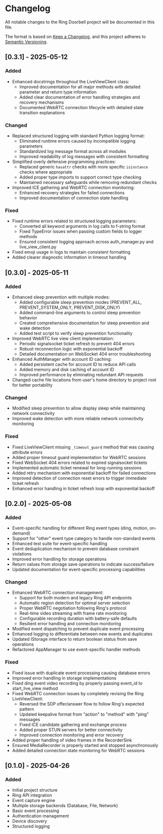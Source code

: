 # Changelog

All notable changes to the Ring Doorbell project will be documented in this file.

The format is based on [Keep a Changelog](https://keepachangelog.com/en/1.0.0/),
and this project adheres to [Semantic Versioning](https://semver.org/spec/v2.0.0.html).

## [0.3.1] - 2025-05-12

### Added

- Enhanced docstrings throughout the LiveViewClient class:
  - Improved documentation for all major methods with detailed parameter and return type information
  - Added clear documentation of error handling strategies and recovery mechanisms
  - Documented WebRTC connection lifecycle with detailed state transition explanations

### Changed

- Replaced structured logging with standard Python logging format:
  - Eliminated runtime errors caused by incompatible logging parameters
  - Standardized log message format across all modules
  - Improved readability of log messages with consistent formatting
- Simplified overly defensive programming practices:
  - Replaced generic `hasattr` checks with more specific `isinstance` checks where appropriate
  - Added proper type imports to support correct type checking
  - Maintained necessary safeguards while removing redundant checks
- Improved ICE gathering and WebRTC connection monitoring:
  - Enhanced recovery strategies for failed connections
  - Improved documentation of connection state handling

### Fixed

- Fixed runtime errors related to structured logging parameters:
  - Converted all keyword arguments in log calls to f-string format
  - Fixed TypeError issues when passing custom fields to logger methods
  - Ensured consistent logging approach across auth_manager.py and live_view_client.py
- Fixed emoji usage in logs to maintain consistent formatting
- Added clearer diagnostic information in timeout handling

## [0.3.0] - 2025-05-11

### Added

- Enhanced sleep prevention with multiple modes:
  - Added configurable sleep prevention modes (PREVENT_ALL, PREVENT_SYSTEM_ONLY, PREVENT_DISK_ONLY)
  - Added command-line arguments to control sleep prevention behavior
  - Created comprehensive documentation for sleep prevention and wake detection
  - Added test script to verify sleep prevention functionality
- Improved WebRTC live view client implementation:
  - Periodic signalsocket ticket refresh to prevent 404 errors
  - Robust reconnection logic with exponential backoff
  - Detailed documentation on WebSocket 404 error troubleshooting
- Enhanced AuthManager with account ID caching:
  - Added persistent cache for account ID to reduce API calls
  - Added memory and disk caching of account ID
  - Improved performance by eliminating redundant API requests
- Changed cache file locations from user's home directory to project root for better portability

### Changed

- Modified sleep prevention to allow display sleep while maintaining network connectivity
- Improved wake detection with more reliable network connectivity monitoring

### Fixed

- Fixed LiveViewClient missing `_timeout_guard` method that was causing attribute errors
- Added proper timeout guard implementation for WebRTC sessions
- Fixed WebSocket 404 errors related to expired signalsocket tickets
- Implemented automatic ticket renewal for long-running sessions
- Added retry mechanism with exponential backoff for failed connections
- Improved detection of connection reset errors to trigger immediate ticket refresh
- Enhanced error handling in ticket refresh loop with exponential backoff

## [0.2.0] - 2025-05-08

### Added

- Event-specific handling for different Ring event types (ding, motion, on-demand)
- Support for "other" event type category to handle non-standard events
- Enhanced test suite for event-specific handling
- Event deduplication mechanism to prevent database constraint violations
- Improved error handling for storage operations
- Return values from storage save operations to indicate success/failure
- Updated documentation for event-specific processing capabilities

### Changed

- Enhanced WebRTC connection management:
  - Support for both modern and legacy Ring API endpoints
  - Automatic region detection for optimal server selection
  - Proper WebRTC negotiation following Ring's protocol
  - Real-time video streaming with frame rate monitoring
  - Configurable recording duration with battery-safe defaults
  - Resilient error handling and connection monitoring
- Modified event dispatching to prevent duplicate event processing
- Enhanced logging to differentiate between new events and duplicates
- Updated IStorage interface to return boolean status from save operations
- Refactored AppManager to use event-specific handler methods

### Fixed

- Fixed issue with duplicate event processing causing database errors
- Improved error handling in storage implementations
- Fixed ding event video recording by properly passing event_id to start_live_view method
- Fixed WebRTC connection issues by completely revising the Ring LiveViewClient:
  - Reversed the SDP offer/answer flow to follow Ring's expected pattern
  - Updated keepalive format from "action" to "method" with "ping" messages
  - Fixed ICE candidate gathering and exchange process
  - Added proper STUN servers for better connectivity
  - Improved connection monitoring and error recovery
- Added proper handling of video frames in the RecorderSink
- Ensured MediaRecorder is properly started and stopped asynchronously
- Added detailed connection state monitoring for WebRTC sessions

## [0.1.0] - 2025-04-26

### Added

- Initial project structure
- Ring API integration
- Event capture engine
- Multiple storage backends (Database, File, Network)
- Basic event processing
- Authentication management
- Device discovery
- Structured logging
